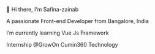  👋 Hi there, I’m Safina-zainab 
 
 A passionate Front-end Developer from Bangalore, India
 
 I’m currently learning Vue Js Framework
 
 Internship @GrowOn Cumin360 Technology 


